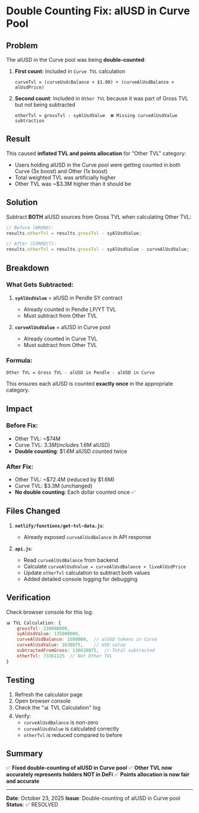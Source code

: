 # Double Counting Fix: alUSD in Curve Pool

## Problem

The alUSD in the Curve pool was being **double-counted**:

1. **First count**: Included in `Curve TVL` calculation
   ```
   curveTvl = (curveUsdcBalance × $1.00) + (curveAlUsdBalance × alUsdPrice)
   ```

2. **Second count**: Included in `Other TVL` because it was part of Gross TVL but not being subtracted
   ```
   otherTvl = grossTvl - syAlUsdValue  ❌ Missing curveAlUsdValue subtraction
   ```

## Result

This caused **inflated TVL and points allocation** for "Other TVL" category:
- Users holding alUSD in the Curve pool were getting counted in both Curve (3x boost) and Other (1x boost)
- Total weighted TVL was artificially higher
- Other TVL was ~$3.3M higher than it should be

## Solution

Subtract **BOTH** alUSD sources from Gross TVL when calculating Other TVL:

```javascript
// Before (WRONG):
results.otherTvl = results.grossTvl - syAlUsdValue;

// After (CORRECT):
results.otherTvl = results.grossTvl - syAlUsdValue - curveAlUsdValue;
```

## Breakdown

### What Gets Subtracted:

1. **`syAlUsdValue`** = alUSD in Pendle SY contract
   - Already counted in Pendle LP/YT TVL
   - Must subtract from Other TVL

2. **`curveAlUsdValue`** = alUSD in Curve pool
   - Already counted in Curve TVL
   - Must subtract from Other TVL

### Formula:

```
Other TVL = Gross TVL - alUSD in Pendle - alUSD in Curve
```

This ensures each alUSD is counted **exactly once** in the appropriate category.

## Impact

### Before Fix:
- Other TVL: ~$74M
- Curve TVL: $3.3M (includes ~$1.6M alUSD)
- **Double counting**: $1.6M alUSD counted twice

### After Fix:
- Other TVL: ~$72.4M (reduced by $1.6M)
- Curve TVL: $3.3M (unchanged)
- **No double counting**: Each dollar counted once ✅

## Files Changed

1. **`netlify/functions/get-tvl-data.js`**:
   - Already exposed `curveAlUsdBalance` in API response

2. **`api.js`**:
   - Read `curveAlUsdBalance` from backend
   - Calculate `curveAlUsdValue = curveAlUsdBalance × liveAlUsdPrice`
   - Update `otherTvl` calculation to subtract both values
   - Added detailed console logging for debugging

## Verification

Check browser console for this log:

```javascript
📊 TVL Calculation: {
    grossTvl: 210000000,
    syAlUsdValue: 135000000,
    curveAlUsdBalance: 1600000,  // alUSD tokens in Curve
    curveAlUsdValue: 1638875,    // USD value
    subtractedFromGross: 136638875,  // Total subtracted
    otherTvl: 73361125  // Net Other TVL
}
```

## Testing

1. Refresh the calculator page
2. Open browser console
3. Check the "📊 TVL Calculation" log
4. Verify:
   - `curveAlUsdBalance` is non-zero
   - `curveAlUsdValue` is calculated correctly
   - `otherTvl` is reduced compared to before

## Summary

✅ **Fixed double-counting of alUSD in Curve pool**
✅ **Other TVL now accurately represents holders NOT in DeFi**
✅ **Points allocation is now fair and accurate**

---

**Date**: October 23, 2025
**Issue**: Double-counting of alUSD in Curve pool
**Status**: ✅ RESOLVED

